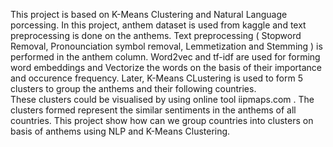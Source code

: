 This project is based on K-Means Clustering and Natural Language porcessing. 
In this project, anthem dataset is used from kaggle and text preprocessing is done on the anthems. 
Text preprocessing ( Stopword Removal, Pronounciation symbol removal, Lemmetization and Stemming ) is performed in the anthem column.
Word2vec and tf-idf are used for forming word embeddings and Vectorize the words on the basis of their importance and occurence frequency. 
Later, K-Means CLustering is used to form 5 clusters to group the anthems and their following countries.  
These clusters could be visualised by using online tool iipmaps.com . 
The clusters formed represent the similar sentiments in the anthems of all countries. 
This project show how can we group countries into clusters on basis of anthems using NLP and K-Means Clustering.
